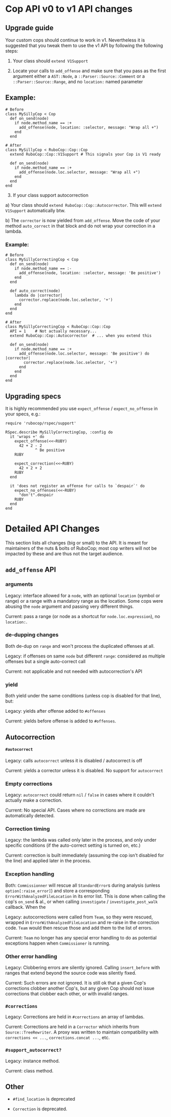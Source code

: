 # Cop API v0 to v1 API changes

## Upgrade guide

Your custom cops should continue to work in v1.
Nevertheless it is suggested that you tweak them to use the v1 API by following the following steps:

1) Your class should `extend V1Support`

2) Locate your calls to `add_offense` and make sure that you pass as the first argument either a `AST::Node`, a `::Parser::Source::Comment` or a `::Parser::Source::Range`, and no `location:` named parameter

## Example:

```
# Before
class MySillyCop < Cop
  def on_send(node)
    if node.method_name == :+
      add_offense(node, location: :selector, message: "Wrap all +")
    end
  end

# After
class MySillyCop < RuboCop::Cop::Cop
  extend RuboCop::Cop::V1Support # This signals your Cop is V1 ready

  def on_send(node)
    if node.method_name == :+
      add_offense(node.loc.selector, message: "Wrap all +")
    end
  end
end
```


3) If your class support autocorrection

a) Your class should `extend RuboCop::Cop::Autocorrector`. This will `extend V1Support` automatically btw.

b) The `corrector` is now yielded from `add_offense`. Move the code of your method `auto_correct` in that block and do not wrap your correction in a lambda.

### Example:

```
# Before
class MySillyCorrectingCop < Cop
  def on_send(node)
    if node.method_name == :-
      add_offense(node, location: :selector, message: 'Be positive')
    end
  end

  def auto_correct(node)
    lambda do |corrector|
      corrector.replace(node.loc.selector, '+')
    end
  end
end
```

```
# After
class MySillyCorrectingCop < RuboCop::Cop::Cop
  API = 1    # Not actually necessary...
  extend RuboCop::Cop::Autocorrector  # ... when you extend this

  def on_send(node)
    if node.method_name == :+
      add_offense(node.loc.selector, message: 'Be positive') do |corrector|
        corrector.replace(node.loc.selector, '+')
      end
    end
  end
end
```

## Upgrading specs

It is highly recommended you use `expect_offense` / `expect_no_offense` in your specs, e.g.:

```
require 'rubocop/rspec/support'

RSpec.describe MySillyCorrectingCop, :config do
  it 'wraps +' do
    expect_offense(<<~RUBY)
      42 + 2 - 2
             ^ Be positive
    RUBY

    expect_correction(<<~RUBY)
      42 + 2 + 2
    RUBY
  end

  it 'does not register an offense for calls to `despair`' do
    expect_no_offenses(<<~RUBY)
      "don't".despair
    RUBY
  end
end
```

# Detailed API Changes

This section lists all changes (big or small) to the API. It is meant for maintainers of the nuts & bolts of RuboCop; most cop writers will not be impacted by these and are thus not the target audience.


## `add_offense` API

### arguments

Legacy: interface allowed for a `node`, with an optional `location` (symbol or range) or a range with a mandatory range as the location. Some cops were abusing the `node` argument and passing very different things.

Current: pass a range (or node as a shortcut for `node.loc.expression`), no `location:`.

### de-dupping changes

Both de-dup on `range` and won't process the duplicated offenses at all.

Legacy: if offenses on same `node` but different `range`: considered as multiple offenses but a single auto-correct call

Current: not applicable and not needed with autocorrection's API

### yield

Both yield under the same conditions (unless cop is disabled for that line), but:

Legacy: yields after offense added to `#offenses`

Current: yields before offense is added to `#offenses`.


## Autocorrection

#### `#autocorrect`

Legacy: calls `autocorrect` unless it is disabled / autocorrect is off

Current: yields a corrector unless it is disabled. No support for `autocorrect`

### Empty corrections

Legacy: `autocorrect` could return `nil` / `false` in cases where it couldn't actually make a correction.

Current: No special API. Cases where no corrections are made are automatically detected.

### Correction timing

Legacy: the lambda was called only later in the process, and only under specific conditions (if the auto-correct setting is turned on, etc.)

Current: correction is built immediately (assuming the cop isn't disabled for the line) and applied later in the process.

### Exception handling

Both: `Commissionner` will rescue all `StandardError`s during analysis (unless `option[:raise_error]`) and store a corresponding `ErrorWithAnalyzedFileLocation` in its error list. This is done when calling the cop's `on_send` & al., or when calling `investigate` / `investigate_post_walk` callback. When the

Legacy: autocorrections were called from `Team`, so they were rescued, wrapped in `ErrorWithAnalyzedFileLocation` and re-raise in the correction code. `Team` would then rescue those and add them to the list of errors.

Current: `Team` no longer has any special error handling to do as potential exceptions happen when `Commissioner` is running.

### Other error handling

Legacy: Clobbering errors are silently ignored. Calling `insert_before` with ranges that extend beyond the source code was silently fixed.

Current: Such errors are not ignored. It is still ok that a given Cop's corrections clobber another Cop's, but any given Cop should not issue corrections that clobber each other, or with invalid ranges.


### `#corrections`

Legacy: Corrections are held in `#corrections` an array of lambdas.

Current: Corrections are held in a `Corrector` which inherits from `Source::TreeRewriter`. A proxy was written to maintain compatibility with `corrections << ...`, `corrections.concat ...`, etc.

### `#support_autocorrect?`

Legacy: instance method.

Current: class method.

## Other

* `#find_location` is deprecated

* `Correction` is deprecated.
